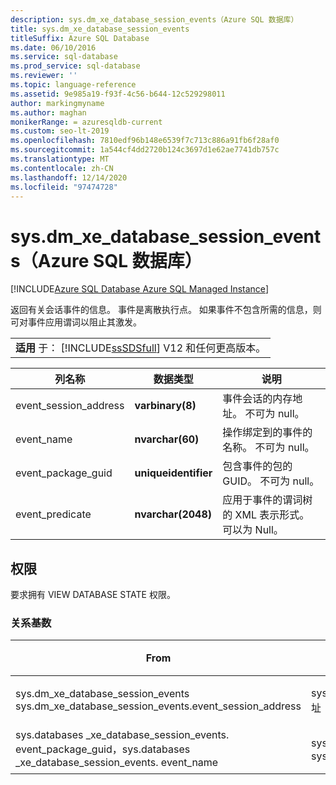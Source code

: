 ```yaml
---
description: sys.dm_xe_database_session_events（Azure SQL 数据库）
title: sys.dm_xe_database_session_events
titleSuffix: Azure SQL Database
ms.date: 06/10/2016
ms.service: sql-database
ms.prod_service: sql-database
ms.reviewer: ''
ms.topic: language-reference
ms.assetid: 9e985a19-f93f-4c56-b644-12c529298011
author: markingmyname
ms.author: maghan
monikerRange: = azuresqldb-current
ms.custom: seo-lt-2019
ms.openlocfilehash: 7810edf96b148e6539f7c713c886a91fb6f28af0
ms.sourcegitcommit: 1a544cf4dd2720b124c3697d1e62ae7741db757c
ms.translationtype: MT
ms.contentlocale: zh-CN
ms.lasthandoff: 12/14/2020
ms.locfileid: "97474728"
---
```

# <a name="sysdm_xe_database_session_events-azure-sql-database"></a>sys.dm_xe_database_session_events（Azure SQL 数据库）
[!INCLUDE[Azure SQL Database Azure SQL Managed Instance](../../includes/applies-to-version/asdb-asdbmi.md)]

  返回有关会话事件的信息。 事件是离散执行点。 如果事件不包含所需的信息，则可对事件应用谓词以阻止其激发。  
  
||  
|-|  
|**适用** 于： [!INCLUDE[ssSDSfull](../../includes/sssdsfull-md.md)] V12 和任何更高版本。|  
  
|列名称|数据类型|说明|  
|-----------------|---------------|-----------------|  
|event_session_address|**varbinary(8)**|事件会话的内存地址。 不可为 null。|  
|event_name|**nvarchar(60)**|操作绑定到的事件的名称。 不可为 null。|  
|event_package_guid|**uniqueidentifier**|包含事件的包的 GUID。 不可为 null。|  
|event_predicate|**nvarchar(2048)**|应用于事件的谓词树的 XML 表示形式。 可以为 Null。|  
  
## <a name="permissions"></a>权限  
 要求拥有 VIEW DATABASE STATE 权限。  
  
### <a name="relationship-cardinalities"></a>关系基数  
  
|From|功能|关系|  
|----------|--------|------------------|  
|sys.dm_xe_database_session_events sys.dm_xe_database_session_events.event_session_address|sys.dm_xe_database_sessions 地址|多对一|  
|sys.databases _xe_database_session_events. event_package_guid，sys.databases _xe_database_session_events. event_name|sys.dm_xe_objects.name、sys.dm_xe_objects.package_guid|多对一|  
  
  
